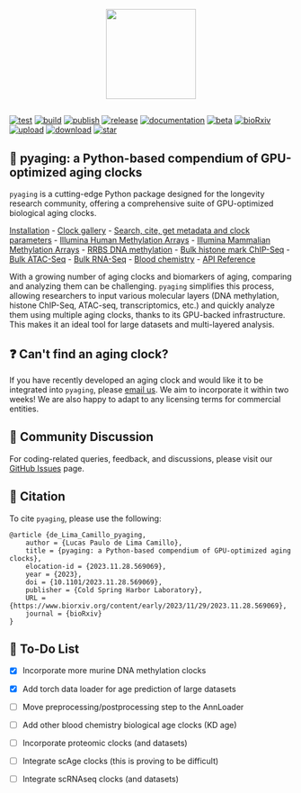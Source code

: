 <p align="center">
  <img height="160" src="docs/_static/logo.png" />
</p>

##

[![test](https://github.com/rsinghlab/pyaging/actions/workflows/test.yml/badge.svg)](https://github.com/rsinghlab/pyaging/actions/workflows/test.yml)
[![build](https://github.com/rsinghlab/pyaging/actions/workflows/build.yml/badge.svg)](https://github.com/rsinghlab/pyaging/actions/workflows/build.yml)
[![publish](https://github.com/rsinghlab/pyaging/actions/workflows/publish.yml/badge.svg)](https://github.com/rsinghlab/pyaging/actions/workflows/publish.yml)
[![release](https://github.com/rsinghlab/pyaging/actions/workflows/release.yml/badge.svg)](https://github.com/rsinghlab/pyaging/actions/workflows/release.yml)
[![documentation](https://readthedocs.org/projects/pyaging/badge/?version=latest)](https://pyaging.readthedocs.io/en/latest/)
[![beta](https://img.shields.io/badge/status-beta-yellow)](https://github.com/rsinghlab/pyaging)
[![bioRxiv](https://img.shields.io/badge/bioRxiv-DOI-purple.svg)](https://doi.org/10.1101/2023.11.28.569069)
[![upload](https://img.shields.io/pypi/v/pyaging?logo=PyPI)](https://pypi.org/project/pyaging/) 
[![download](https://static.pepy.tech/badge/pyaging)](https://pepy.tech/project/pyaging)
[![star](https://img.shields.io/github/stars/rsinghlab/pyaging?logo=GitHub&color=red)](https://github.com/rsinghlab/pyaging/stargazers)

## 🐍 **pyaging**: a Python-based compendium of GPU-optimized aging clocks

`pyaging` is a cutting-edge Python package designed for the longevity research community, offering a comprehensive suite of GPU-optimized biological aging clocks.

[Installation](https://pyaging.readthedocs.io/en/latest/installation.html) - [Clock gallery](https://pyaging.readthedocs.io/en/latest/clock_glossary.html) - [Search, cite, get metadata and clock parameters](https://pyaging.readthedocs.io/en/latest/tutorial_utils.html) - [Illumina Human Methylation Arrays](https://pyaging.readthedocs.io/en/latest/tutorial_dnam_illumina_human_array.html) - [Illumina Mammalian Methylation Arrays](https://pyaging.readthedocs.io/en/latest/tutorial_dnam_illumina_mammalian_array.html) - [RRBS DNA methylation](https://pyaging.readthedocs.io/en/latest/tutorial_dnam_rrbs.html) - [Bulk histone mark ChIP-Seq](https://pyaging.readthedocs.io/en/latest/tutorial_histonemarkchipseq.html) - [Bulk ATAC-Seq](https://pyaging.readthedocs.io/en/latest/tutorial_atacseq.html) - [Bulk RNA-Seq](https://pyaging.readthedocs.io/en/latest/tutorial_rnaseq.html) - [Blood chemistry](https://pyaging.readthedocs.io/en/latest/tutorial_bloodchemistry.html) - [API Reference](https://pyaging.readthedocs.io/en/latest/pyaging.html)

With a growing number of aging clocks and biomarkers of aging, comparing and analyzing them can be challenging. `pyaging` simplifies this process, allowing researchers to input various molecular layers (DNA methylation, histone ChIP-Seq, ATAC-seq, transcriptomics, etc.) and quickly analyze them using multiple aging clocks, thanks to its GPU-backed infrastructure. This makes it an ideal tool for large datasets and multi-layered analysis.

## ❓ Can't find an aging clock?

If you have recently developed an aging clock and would like it to be integrated into `pyaging`, please [email us](lucas_camillo@alumni.brown.edu). We aim to incorporate it within two weeks! We are also happy to adapt to any licensing terms for commercial entities.

## 💬 Community Discussion
For coding-related queries, feedback, and discussions, please visit our [GitHub Issues](https://github.com/rsinghlab/pyaging/issues) page.

## 📖 Citation

To cite `pyaging`, please use the following:

```
@article {de_Lima_Camillo_pyaging,
	author = {Lucas Paulo de Lima Camillo},
	title = {pyaging: a Python-based compendium of GPU-optimized aging clocks},
	elocation-id = {2023.11.28.569069},
	year = {2023},
	doi = {10.1101/2023.11.28.569069},
	publisher = {Cold Spring Harbor Laboratory},
	URL = {https://www.biorxiv.org/content/early/2023/11/29/2023.11.28.569069},
	journal = {bioRxiv}
}
```

## 📝 To-Do List

- [X] Incorporate more murine DNA methylation clocks
- [X] Add torch data loader for age prediction of large datasets
- [ ] Move preprocessing/postprocessing step to the AnnLoader 
- [ ] Add other blood chemistry biological age clocks (KD age)
- [ ] Incorporate proteomic clocks (and datasets)
- [ ] Integrate scAge clocks (this is proving to be difficult)
- [ ] Integrate scRNAseq clocks (and datasets)

